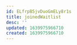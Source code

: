 ```yaml
---
id: ELfrpB5jvDuoGmELy8r1s
title: joinedWaitlist
desc: ''
updated: 1639975966710
created: 1639975966710
---
```



